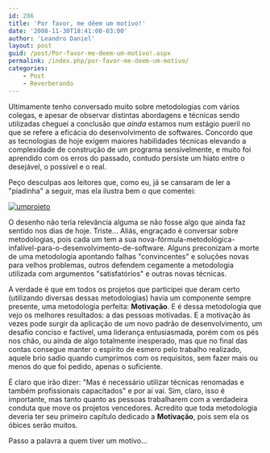 ```yaml
---
id: 286
title: 'Por favor, me dêem um motivo!'
date: '2008-11-30T18:41:00-03:00'
author: 'Leandro Daniel'
layout: post
guid: /post/Por-favor-me-deem-um-motivo!.aspx
permalink: /index.php/por-favor-me-deem-um-motivo/
categories:
    - Post
    - Reverberando
---
```


 Ultimamente tenho conversado muito sobre metodologias com vários colegas, e apesar de observar distintas abordagens e técnicas sendo utilizadas cheguei a conclusão que *ainda* estamos num estágio pueril no que se refere a eficácia do desenvolvimento de softwares. Concordo que as tecnologias de hoje exigem maiores habilidades técnicas elevando a complexidade de construção de um programa sensivelmente, e muito foi aprendido com os erros do passado, contudo persiste um hiato entre o desejável, o possível e o real.

 Peço desculpas aos leitores que, como eu, já se cansaram de ler a "piadinha" a seguir, mas ela ilustra bem o que comentei:

 [![umprojeto](http://leandrodaniel.com/pics/WindowsLiveWriter/Metodologiadedesenvolvimentodesoftware_106B7/umprojeto_thumb.png)](http://leandrodaniel.com/pics/WindowsLiveWriter/Metodologiadedesenvolvimentodesoftware_106B7/umprojeto_2.png)

 O desenho não teria relevância alguma se não fosse algo que ainda faz sentido nos dias de hoje. Triste… Aliás, engraçado é conversar sobre metodologias, pois cada um tem a sua nova-fórmula-metodológica-infalível-para-o-desenvolvimento-de-software. Alguns preconizam a morte de uma metodologia apontando falhas "convincentes" e soluções novas para velhos problemas, outros defendem cegamente a metodologia utilizada com argumentos "satisfatórios" e outras novas técnicas.

 A verdade é que em todos os projetos que participei que deram certo (utilizando diversas dessas metodologias) havia um componente sempre presente, uma metodologia perfeita: **Motivação**. E é dessa metodologia que vejo os melhores resultados: a das pessoas motivadas. E a motivação às vezes pode surgir da aplicação de um novo padrão de desenvolvimento, um desafio conciso e factível, uma liderança entusiasmada, porém com os pés nos chão, ou ainda de algo totalmente inesperado, mas que no final das contas consegue manter o espírito de esmero pelo trabalho realizado, aquele brio sadio quando cumprimos com os requisitos, sem fazer mais ou menos do que foi pedido, apenas o suficiente.

 É claro que irão dizer: "Mas é necessário utilizar técnicas renomadas e também profissionais capacitados" e por aí vai. Sim, claro, isso é importante, mas tanto quanto as pessoas trabalharem com a verdadeira conduta que move os projetos vencedores. Acredito que toda metodologia deveria ter seu primeiro capítulo dedicado a **Motivação**, pois sem ela os óbices serão muitos.

 Passo a palavra a quem tiver um motivo…